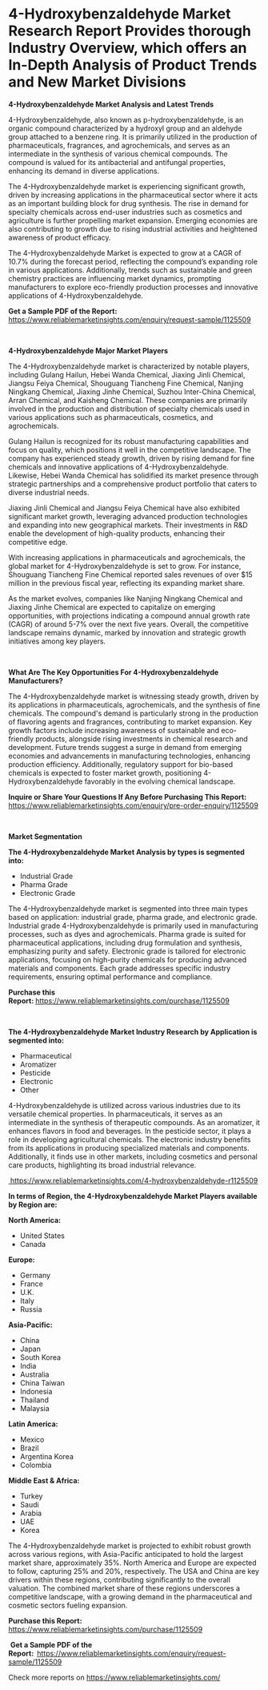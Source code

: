 <p><h1>4-Hydroxybenzaldehyde Market Research Report Provides thorough Industry Overview, which offers an In-Depth Analysis of Product Trends and New Market Divisions</h1></p><p><strong>4-Hydroxybenzaldehyde Market Analysis and Latest Trends</strong></p>
<p><p>4-Hydroxybenzaldehyde, also known as p-hydroxybenzaldehyde, is an organic compound characterized by a hydroxyl group and an aldehyde group attached to a benzene ring. It is primarily utilized in the production of pharmaceuticals, fragrances, and agrochemicals, and serves as an intermediate in the synthesis of various chemical compounds. The compound is valued for its antibacterial and antifungal properties, enhancing its demand in diverse applications.</p><p>The 4-Hydroxybenzaldehyde market is experiencing significant growth, driven by increasing applications in the pharmaceutical sector where it acts as an important building block for drug synthesis. The rise in demand for specialty chemicals across end-user industries such as cosmetics and agriculture is further propelling market expansion. Emerging economies are also contributing to growth due to rising industrial activities and heightened awareness of product efficacy.</p><p>The 4-Hydroxybenzaldehyde Market is expected to grow at a CAGR of 10.7% during the forecast period, reflecting the compound’s expanding role in various applications. Additionally, trends such as sustainable and green chemistry practices are influencing market dynamics, prompting manufacturers to explore eco-friendly production processes and innovative applications of 4-Hydroxybenzaldehyde.</p></p>
<p><strong>Get a Sample PDF of the Report:&nbsp;</strong> <a href="https://www.reliablemarketinsights.com/enquiry/request-sample/1125509?utm_campaign=2100&utm_medium=2&utm_source=Github&utm_content=ia&utm_term=05022025&utm_id=4-hydroxybenzaldehyde">https://www.reliablemarketinsights.com/enquiry/request-sample/1125509</a></p>
<p>&nbsp;</p>
<p><strong>4-Hydroxybenzaldehyde Major Market Players</strong></p>
<p><p>The 4-Hydroxybenzaldehyde market is characterized by notable players, including Gulang Hailun, Hebei Wanda Chemical, Jiaxing Jinli Chemical, Jiangsu Feiya Chemical, Shouguang Tiancheng Fine Chemical, Nanjing Ningkang Chemical, Jiaxing Jinhe Chemical, Suzhou Inter-China Chemical, Arran Chemical, and Kaisheng Chemical. These companies are primarily involved in the production and distribution of specialty chemicals used in various applications such as pharmaceuticals, cosmetics, and agrochemicals.</p><p>Gulang Hailun is recognized for its robust manufacturing capabilities and focus on quality, which positions it well in the competitive landscape. The company has experienced steady growth, driven by rising demand for fine chemicals and innovative applications of 4-Hydroxybenzaldehyde. Likewise, Hebei Wanda Chemical has solidified its market presence through strategic partnerships and a comprehensive product portfolio that caters to diverse industrial needs.</p><p>Jiaxing Jinli Chemical and Jiangsu Feiya Chemical have also exhibited significant market growth, leveraging advanced production technologies and expanding into new geographical markets. Their investments in R&D enable the development of high-quality products, enhancing their competitive edge.</p><p>With increasing applications in pharmaceuticals and agrochemicals, the global market for 4-Hydroxybenzaldehyde is set to grow. For instance, Shouguang Tiancheng Fine Chemical reported sales revenues of over $15 million in the previous fiscal year, reflecting its expanding market share.</p><p>As the market evolves, companies like Nanjing Ningkang Chemical and Jiaxing Jinhe Chemical are expected to capitalize on emerging opportunities, with projections indicating a compound annual growth rate (CAGR) of around 5-7% over the next five years. Overall, the competitive landscape remains dynamic, marked by innovation and strategic growth initiatives among key players.</p></p>
<p>&nbsp;</p>
<p><strong>What Are The Key Opportunities For 4-Hydroxybenzaldehyde Manufacturers?</strong></p>
<p><p>The 4-Hydroxybenzaldehyde market is witnessing steady growth, driven by its applications in pharmaceuticals, agrochemicals, and the synthesis of fine chemicals. The compound's demand is particularly strong in the production of flavoring agents and fragrances, contributing to market expansion. Key growth factors include increasing awareness of sustainable and eco-friendly products, alongside rising investments in chemical research and development. Future trends suggest a surge in demand from emerging economies and advancements in manufacturing technologies, enhancing production efficiency. Additionally, regulatory support for bio-based chemicals is expected to foster market growth, positioning 4-Hydroxybenzaldehyde favorably in the evolving chemical landscape.</p></p>
<p><strong>Inquire or Share Your Questions If Any Before Purchasing This Report:</strong> <a href="https://www.reliablemarketinsights.com/enquiry/pre-order-enquiry/1125509?utm_campaign=2100&utm_medium=2&utm_source=Github&utm_content=ia&utm_term=05022025&utm_id=4-hydroxybenzaldehyde">https://www.reliablemarketinsights.com/enquiry/pre-order-enquiry/1125509</a></p>
<p>&nbsp;</p>
<p><strong>Market Segmentation</strong></p>
<p><strong>The 4-Hydroxybenzaldehyde Market Analysis by types is segmented into:</strong></p>
<p><ul><li>Industrial Grade</li><li>Pharma Grade</li><li>Electronic Grade</li></ul></p>
<p><p>The 4-Hydroxybenzaldehyde market is segmented into three main types based on application: industrial grade, pharma grade, and electronic grade. Industrial grade 4-Hydroxybenzaldehyde is primarily used in manufacturing processes, such as dyes and agrochemicals. Pharma grade is suited for pharmaceutical applications, including drug formulation and synthesis, emphasizing purity and safety. Electronic grade is tailored for electronic applications, focusing on high-purity chemicals for producing advanced materials and components. Each grade addresses specific industry requirements, ensuring optimal performance and compliance.</p></p>
<p><strong>Purchase this Report:&nbsp;</strong><a href="https://www.reliablemarketinsights.com/purchase/1125509?utm_campaign=2100&utm_medium=2&utm_source=Github&utm_content=ia&utm_term=05022025&utm_id=4-hydroxybenzaldehyde">https://www.reliablemarketinsights.com/purchase/1125509</a></p>
<p>&nbsp;</p>
<p><strong>The 4-Hydroxybenzaldehyde Market Industry Research by Application is segmented into:</strong></p>
<p><ul><li>Pharmaceutical</li><li>Aromatizer</li><li>Pesticide</li><li>Electronic</li><li>Other</li></ul></p>
<p><p>4-Hydroxybenzaldehyde is utilized across various industries due to its versatile chemical properties. In pharmaceuticals, it serves as an intermediate in the synthesis of therapeutic compounds. As an aromatizer, it enhances flavors in food and beverages. In the pesticide sector, it plays a role in developing agricultural chemicals. The electronic industry benefits from its applications in producing specialized materials and components. Additionally, it finds use in other markets, including cosmetics and personal care products, highlighting its broad industrial relevance.</p></p>
<p><a href="https://www.reliablemarketinsights.com/4-hydroxybenzaldehyde-r1125509?utm_campaign=2100&utm_medium=2&utm_source=Github&utm_content=ia&utm_term=05022025&utm_id=4-hydroxybenzaldehyde">&nbsp;https://www.reliablemarketinsights.com/4-hydroxybenzaldehyde-r1125509</a></p>
<p><strong>In terms of Region, the 4-Hydroxybenzaldehyde Market Players available by Region are:</strong></p>
<p>
    <p> <strong> North America: </strong>
        <ul>
            <li>United States</li>
            <li>Canada</li>
        </ul>
        </p> 
    <p> <strong> Europe: </strong>
        <ul>
            <li>Germany</li>
            <li>France</li>
            <li>U.K.</li>
            <li>Italy</li>
            <li>Russia</li>
        </ul>
        </p> 
    <p> <strong> Asia-Pacific: </strong>
        <ul>
            <li>China</li>
            <li>Japan</li>
            <li>South Korea</li>
            <li>India</li>
            <li>Australia</li>
            <li>China Taiwan</li>
            <li>Indonesia</li>
            <li>Thailand</li>
            <li>Malaysia</li>
        </ul>
        </p> 
    <p> <strong> Latin America: </strong>
        <ul>
            <li>Mexico</li>
            <li>Brazil</li>
            <li>Argentina Korea</li>
            <li>Colombia</li>
        </ul>
        </p> 
    <p> <strong> Middle East & Africa: </strong>
        <ul>
            <li>Turkey</li>
            <li>Saudi</li>
            <li>Arabia</li>
            <li>UAE</li>
            <li>Korea</li>
        </ul>
    </p>
    </p>
<p><p>The 4-Hydroxybenzaldehyde market is projected to exhibit robust growth across various regions, with Asia-Pacific anticipated to hold the largest market share, approximately 35%. North America and Europe are expected to follow, capturing 25% and 20%, respectively. The USA and China are key drivers within these regions, contributing significantly to the overall valuation. The combined market share of these regions underscores a competitive landscape, with a growing demand in the pharmaceutical and cosmetic sectors fueling expansion.</p></p>
<p><strong>Purchase this Report: </strong><a href="https://www.reliablemarketinsights.com/purchase/1125509?utm_campaign=2100&utm_medium=2&utm_source=Github&utm_content=ia&utm_term=05022025&utm_id=4-hydroxybenzaldehyde">https://www.reliablemarketinsights.com/purchase/1125509</a></p>
<p>&nbsp;<strong>Get a Sample PDF of the Report:&nbsp;&nbsp;</strong><a href="https://www.reliablemarketinsights.com/enquiry/request-sample/1125509?utm_campaign=2100&utm_medium=2&utm_source=Github&utm_content=ia&utm_term=05022025&utm_id=4-hydroxybenzaldehyde">https://www.reliablemarketinsights.com/enquiry/request-sample/1125509</a></p>
<p><strong></strong></p>
<p>Check more reports on <a href="https://www.reliablemarketinsights.com/?utm_campaign=2100&utm_medium=2&utm_source=Github&utm_content=ia&utm_term=05022025&utm_id=4-hydroxybenzaldehyde">https://www.reliablemarketinsights.com/</a></p>